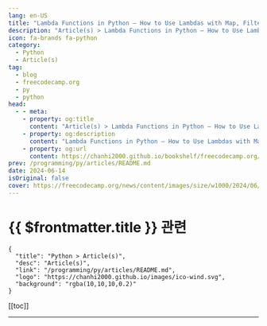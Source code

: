```yaml
---
lang: en-US
title: "Lambda Functions in Python – How to Use Lambdas with Map, Filter, and Reduce"
description: "Article(s) > Lambda Functions in Python – How to Use Lambdas with Map, Filter, and Reduce"
icon: fa-brands fa-python
category: 
  - Python
  - Article(s)
tag: 
  - blog
  - freecodecamp.org
  - py
  - python
head:
  - - meta:
    - property: og:title
      content: "Article(s) > Lambda Functions in Python – How to Use Lambdas with Map, Filter, and Reduce"
    - property: og:description
      content: "Lambda Functions in Python – How to Use Lambdas with Map, Filter, and Reduce"
    - property: og:url
      content: https://chanhi2000.github.io/bookshelf/freecodecamp.org/lambda-functions-in-python.html
prev: /programming/py/articles/README.md
date: 2024-06-14
isOriginal: false
cover: https://freecodecamp.org/news/content/images/size/w1000/2024/06/img_12--1-.jpg
---
```


# {{ $frontmatter.title }} 관련

```component VPCard
{
  "title": "Python > Article(s)",
  "desc": "Article(s)",
  "link": "/programming/py/articles/README.md",
  "logo": "https://chanhi2000.github.io/images/ico-wind.svg",
  "background": "rgba(10,10,10,0.2)"
}
```

[[toc]]

---

<SiteInfo
  name="Lambda Functions in Python – How to Use Lambdas with Map, Filter, and Reduce"
  desc="In this tutorial, we will explore the various aspects of lambda functions in Python, including their syntax, use cases, and limitations.  By understanding how to effectively utilize lambda functions, you can write more concise and efficient Python code. This will enhance your programming skills and make your codebase cleaner..."
  url="https://freecodecamp.org/news/lambda-functions-in-python/"
  logo="https://cdn.freecodecamp.org/universal/favicons/favicon.ico"
  preview="https://freecodecamp.org/news/content/images/size/w1000/2024/06/img_12--1-.jpg"/>

<!-- TODO: 작성 -->

